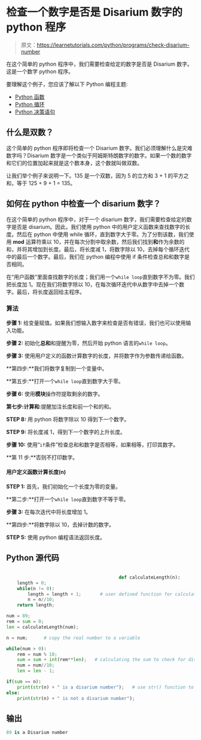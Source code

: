 # 检查一个数字是否是 Disarium 数字的 python 程序

> 原文：<https://learnetutorials.com/python/programs/check-disarium-number>

在这个简单的 python 程序中，我们需要检查给定的数字是否是 Disarium 数字。这是一个数字 python 程序。

要理解这个例子，您应该了解以下 Python 编程主题:

*   [Python 函数](../../python/python-functions-tutorials "Python Functions")
*   [Python 循环](../../python/python-loop-tutorials "Loops in Python")
*   [Python 决策语句](../../python/decision-making-statements "Python decision making statements")

## 什么是双数？

这个简单的 python 程序即将检查一个 Disarium 数字。我们必须理解什么是灾难数字吗？Disarium 数字是一个类似于阿姆斯特朗数字的数字。如果一个数的数字和它们的位置加起来就是这个数本身，这个数就叫做双数。

让我们举个例子来说明一下。135 是一个双数，因为 5 的立方和 3 + 1 的平方之和，等于 125 + 9 + 1 = 135。

## 如何在 python 中检查一个 disarium 数字？

在这个简单的 python 程序中，对于一个 disarium 数字，我们需要检查给定的数字是否是 disarium。因此，我们使用 python 中的用户定义函数来查找数字的长度。然后在 python 中使用 while 循环，直到数字大于零。为了分割该数，我们使用 **mod** 运算符乘以 10，并在每次分割中取余数，然后我们找到**和**作为余数的和，并将其增加到长度。最后，将长度减 1，将数字除以 10，去掉每个循环迭代中的最后一个数字。最后，我们在 python 编程中使用 if 条件检查总和和数字是否相同。

在“用户函数”里面查找数字的长度；我们用一个`while loop`直到数字不为零。我们把长度加 1。现在我们将数字除以 10，在每次循环迭代中从数字中去掉一个数字。最后，将长度返回给主程序。

### 算法

**步骤 1:** 给变量赋值。如果我们想输入数字来检查是否有错误，我们也可以使用输入功能。

**步骤 2:** 初始化**总和**和提醒为零，然后开始 python 语言的`while loop`。

**步骤 3:** 使用用户定义的函数计算数字的长度，并将数字作为参数传递给函数。

**第四步:**我们将数字复制到一个变量中。

**第五步:**打开一个`while loop`直到数字大于零。

**步骤 6:** 使用**模块**操作符提取剩余的数字。

**第七步:**计算**和**:提醒加注长度和前一个和的和。

**STEP 8:** 用 python 将数字除以 10 得到下一个数字。

**STEP 9:** 将长度减 1，得到下一个数字的上升长度。

**步骤 10:** 使用“`if`条件”检查总和和数字是否相等，如果相等，打印其数字。

**第 11 步:**否则不打印数字。

#### **用户定义函数计算长度(n)**

**STEP 1:** 首先，我们初始化一个长度为零的变量。

**第二步:**打开一个`while loop`直到数字不等于零。

**步骤 3:** 在每次迭代中将长度增加 1。

**第四步:**将数字除以 10，去掉计数的数字。

**STEP 5:** 使用 python 编程语法返回长度。

## Python 源代码

```py

                                          def calculateLength(n):    
    length = 0;    
    while(n != 0):    
        length = length + 1;       # user defined function for calculating length
        n = n//10;    
    return length;    

num = 89;    
rem = sum = 0;    
len = calculateLength(num);    

n = num;      # copy the real number to a variable

while(num > 0):    
    rem = num % 10;    
    sum = sum + int(rem**len);   # calculating the sum to check for disarium or not
    num = num//10;    
    len = len - 1;    

if(sum == n):    
    print(str(n) + " is a disarium number");   # use str() function to convert integer to string
else:    
    print(str(n) + " is not a disarium number"); 

```

## 输出

```py
89 is a Disarium number
```